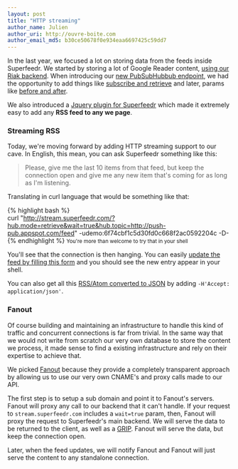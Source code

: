 ```yaml
---
layout: post
title: "HTTP streaming"
author_name: Julien
author_uri: http://ouvre-boite.com
author_email_md5: b30ce50678f0e934eaa6697425c59dd7
---
```


In the last year, we focused a lot on storing data from the feeds inside Superfeedr. We started by storing a lot of Google Reader content, [using our Riak backend](http://blog.superfeedr.com/google-reader-api-riak/). When introducing our [new PubSubHubbub endpoint](http://blog.superfeedr.com/push-endpoint/), we had the opportunity to add things like [subscribe and retrieve](http://blog.superfeedr.com/subscribe-retrieve/) and later, params like [before and after](http://blog.superfeedr.com/retrieve-before-after/). 

We also introduced a [Jquery plugin for Superfeedr](http://blog.superfeedr.com/jquery-superfeedr/) which made it extremely easy to add any **RSS feed to any we page**.

### Streaming RSS

Today, we're moving forward by adding HTTP streaming support to our cave. In English, this mean, you can ask Superfeedr something like this:

> Please, give me the last 10 items from that feed, but keep the connection open and give me any new item that's coming for as long as I'm listening.

Translating in curl language that would be something like that:

{% highlight bash %}  
curl "http://stream.superfeedr.com/?hub.mode=retrieve&wait=true&hub.topic=http://push-pub.appspot.com/feed" -udemo:6f74cbf1c5d30fd0c668f2ac0592204c -D-
{% endhighlight %}
<small>You're more than welcome to try that in your shell</small>

You'll see that the connection is then hanging. You can easily [update the feed by filling this form](http://push-pub.appspot.com/) and you should see the new entry appear in your shell.

You can also get all this [RSS/Atom converted to JSON](http://documentation.superfeedr.com/schema.html#json) by adding <code>-H'Accept: application/json'</code>.

### Fanout

Of course building and maintaining an infrastructure to handle this kind of traffic and concurrent connections is far from trivial. In the same way that we would not write from scratch our very own database to store the content we process, it made sense to find a existing infrastructure and rely on their expertise to achieve that.

We picked [Fanout](https://fanout.io/) because they provide a completely transparent approach by allowing us to use our very own CNAME's and proxy calls made to our API. 

The first step is to setup a sub domain and point it to Fanout's servers. Fanout will proxy any call to our backend that it can't handle. If your request to `stream.superfeedr.com` includes a `wait=true` param, then, Fanout will proxy the request to Superfeedr's main backend. We will serve the data to be returned to the client, as well as a [GRIP](http://blog.fanout.io/2013/02/10/http-grip-proxy-hold-technique/). Fanout will serve the data, but keep the connection open.

Later, when the feed updates, we will notify Fanout and Fanout will just serve the content to any standalone connection.






